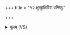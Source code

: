 +++
title = "१२ क्षुत्कुक्षिरिरा वनिष्ठुः"

+++
<details><summary>मूलम् (VS)</summary>

क्षुत्कु॒क्षिरिरा॑ वनि॒ष्ठुः पर्व॑ताः प्ला॒शयः॑ ॥
</details>